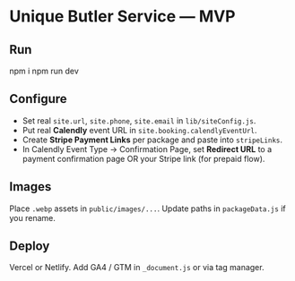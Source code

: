 # Unique Butler Service — MVP


## Run
npm i
npm run dev


## Configure
- Set real `site.url`, `site.phone`, `site.email` in `lib/siteConfig.js`.
- Put real **Calendly** event URL in `site.booking.calendlyEventUrl`.
- Create **Stripe Payment Links** per package and paste into `stripeLinks`.
- In Calendly Event Type → Confirmation Page, set **Redirect URL** to a payment confirmation page OR your Stripe link (for prepaid flow).


## Images
Place `.webp` assets in `public/images/...`. Update paths in `packageData.js` if you rename.


## Deploy
Vercel or Netlify. Add GA4 / GTM in `_document.js` or via tag manager.